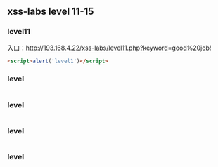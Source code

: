 ## xss-labs level 11-15

### level11

入口：http://193.168.4.22/xss-labs/level11.php?keyword=good%20job!

```html
<script>alert('level1')</script>
```



### level

```html

```



### level

```html

```



### level

```html

```



### level

```html

```